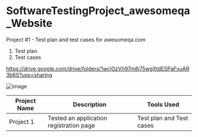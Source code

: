 # SoftwareTestingProject_awesomeqa_Website

Project #1 - Test plan and test cases for awesomeqa.com
1. Test plan
2. Test cases

https://drive.google.com/drive/folders/1wcjOzVh97m8j75wgXtdESPaFvuAR3b6S?usp=sharing

![image](https://github.com/SudheepJosephKurian/SoftwareTestingProject_awesomeqa_Website/assets/165445324/b026a0ef-5da9-4f15-b0d6-56184d2d7447)

| Project Name | Description | Tools Used |
|----------|----------|----------|
| Project 1   | Tested an application registration page   | Test plan and Test cases   |

